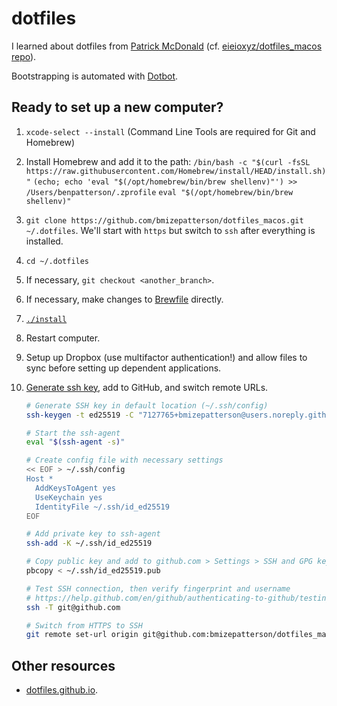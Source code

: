 # dotfiles

I learned about dotfiles from [Patrick McDonald](http://dotfiles.eieio.xyz) (cf. [eieioxyz/dotfiles_macos repo](https://github.com/eieioxyz/dotfiles_macos)).

Bootstrapping is automated with [Dotbot](https://github.com/anishathalye/dotbot).

## Ready to set up a new computer?

1. `xcode-select --install` (Command Line Tools are required for Git and Homebrew)
2. Install Homebrew and add it to the path:
  `/bin/bash -c "$(curl -fsSL https://raw.githubusercontent.com/Homebrew/install/HEAD/install.sh)"`
  `(echo; echo 'eval "$(/opt/homebrew/bin/brew shellenv)"') >> /Users/benpatterson/.zprofile`
  `eval "$(/opt/homebrew/bin/brew shellenv)"`

2. `git clone https://github.com/bmizepatterson/dotfiles_macos.git ~/.dotfiles`. We'll start with `https` but switch to `ssh` after everything is installed.

3. `cd ~/.dotfiles`

4. If necessary, `git checkout <another_branch>`.

5. If necessary, make changes to [Brewfile](Brewfile) directly.

6. [`./install`](install)

7. Restart computer.

8. Setup up Dropbox (use multifactor authentication!) and allow files to sync before setting up dependent applications.

9. [Generate ssh key](https://help.github.com/en/github/authenticating-to-github/connecting-to-github-with-ssh), add to GitHub, and switch remote URLs.

    ```zsh
    # Generate SSH key in default location (~/.ssh/config)
    ssh-keygen -t ed25519 -C "7127765+bmizepatterson@users.noreply.github.com"

    # Start the ssh-agent
    eval "$(ssh-agent -s)"

    # Create config file with necessary settings
    << EOF > ~/.ssh/config
    Host *
      AddKeysToAgent yes
      UseKeychain yes
      IdentityFile ~/.ssh/id_ed25519
    EOF

    # Add private key to ssh-agent
    ssh-add -K ~/.ssh/id_ed25519

    # Copy public key and add to github.com > Settings > SSH and GPG keys
    pbcopy < ~/.ssh/id_ed25519.pub

    # Test SSH connection, then verify fingerprint and username
    # https://help.github.com/en/github/authenticating-to-github/testing-your-ssh-connection
    ssh -T git@github.com

    # Switch from HTTPS to SSH
    git remote set-url origin git@github.com:bmizepatterson/dotfiles_macos.git
    ```

## Other resources

-   [dotfiles.github.io](http://dotfiles.github.io/).
